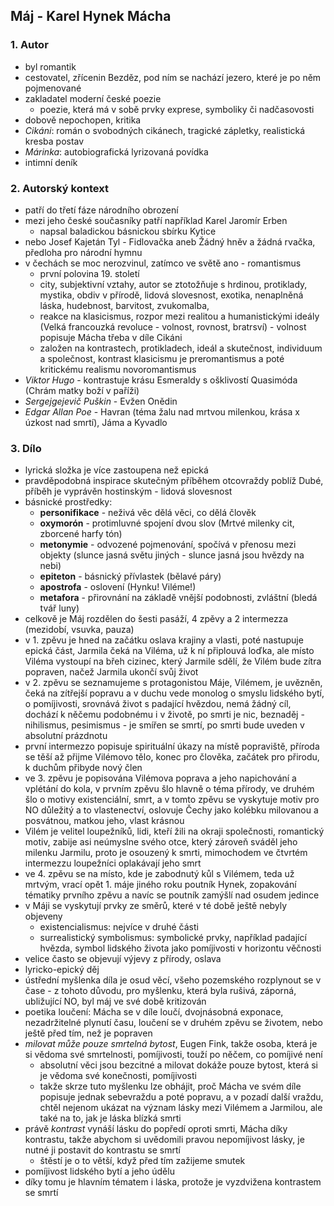 ## Máj - Karel Hynek Mácha

### 1. Autor

- byl romantik
- cestovatel, zřícenin Bezděz, pod ním se nachází jezero, které je po něm pojmenované
- zakladatel moderní české poezie
	- poezie, která má v sobě prvky exprese, symboliky či nadčasovosti
- dobově nepochopen, kritika
- *Cikáni*: román o svobodných cikánech, tragické zápletky, realistická kresba postav
- *Márinka*: autobiografická lyrizovaná povídka
- intimní deník

### 2. Autorský kontext

- patří do třetí fáze národního obrození
- mezi jeho české současníky patří například Karel Jaromír Erben
	- napsal baladickou básnickou sbírku Kytice
- nebo Josef Kajetán Tyl - Fidlovačka aneb Žádný hněv a žádná rvačka, předloha pro národní hymnu
- v čechách se moc nerozvinul, zatímco ve světě ano - romantismus
	- první polovina 19. století
	- city, subjektivní vztahy, autor se ztotožňuje s hrdinou, protiklady, mystika, obdiv v přírodě, lidová slovesnost, exotika, nenaplněná láska, hudebnost, barvitost, zvukomalba, 
	- reakce na klasicismus, rozpor mezi realitou a humanistickými ideály (Velká francouzká revoluce - volnost, rovnost, bratrsví) - volnost popisuje Mácha třeba v díle Cikáni
	- založen na kontrastech, protikladech, ideál a skutečnost, individuum a společnost, kontrast klasicismu je preromantismus a poté kritickému realismu novoromantismus
- *Viktor Hugo* - kontrastuje krásu Esmeraldy s ošklivostí Quasimóda (Chrám matky boží v paříži)
- *Sergejgejevič Puškin* - Evžen Onědin
- *Edgar Allan Poe* - Havran (téma žalu nad mrtvou milenkou, krása x úzkost nad smrtí), Jáma a Kyvadlo

### 3. Dílo

- lyrická složka je více zastoupena než epická
- pravděpodobná inspirace skutečným příběhem otcovraždy poblíž Dubé, příběh je vyprávěn hostinským - lidová slovesnost
- básnické prostředky:
	- **personifikace** - neživá věc dělá věci, co dělá člověk
	- **oxymorón** - protimluvné spojení dvou slov (Mrtvé milenky cit, zborcené harfy tón)
	- **metonymie** - odvozené pojmenování, spočívá v přenosu mezi objekty (slunce jasná světu jiných - slunce jasná jsou hvězdy na nebi)
	- **epiteton** - básnický přívlastek (bělavé páry)
	- **apostrofa** - oslovení (Hynku! Viléme!)
	- **metafora** - přirovnání na základě vnější podobnosti, zvláštní (bledá tvář luny)
- celkově je Máj rozdělen do šesti pasáží, 4 zpěvy a 2 intermezza (mezidobí, vsuvka, pauza)
- v 1. zpěvu je hned na začátku oslava krajiny a vlasti, poté nastupuje epická část, Jarmila čeká na Viléma, už k ní připlouvá loďka, ale místo Viléma vystoupí na břeh cizinec, který Jarmile sdělí, že Vilém bude zítra popraven, načež Jarmila ukončí svůj život
- v 2. zpěvu se seznamujeme s protagonistou Máje, Vilémem, je uvězněn, čeká na zítřejší popravu a v duchu vede monolog o smyslu lidského bytí, o pomíjivosti, srovnává život s padající hvězdou, nemá žádný cíl, dochází k něčemu podobnému i v životě, po smrti je nic, beznaděj - nihilismus, pesimismus - je smířen se smrtí, po smrti bude uveden v absolutní prázdnotu
- první intermezzo popisuje spirituální úkazy na místě popraviště, příroda se těší až přijme Vilémovo tělo, konec pro člověka, začátek pro přirodu, k duchům přibyde nový člen
- ve 3. zpěvu je popisována Vilémova poprava a jeho napichování a vplétání do kola, v prvním zpěvu šlo hlavně o téma přírody, ve druhém šlo o motivy existenciální, smrt, a v tomto zpěvu se vyskytuje motiv pro NO důležitý a to vlastenectví, oslovuje Čechy jako kolébku milovanou a posvátnou, matkou jeho, vlast krásnou
- Vilém je velitel loupežníků, lidi, kteří žili na okraji společnosti, romantický motiv, zabije asi neúmyslne svého otce, který zároveň sváděl jeho milenku Jarmilu, proto je osouzený k smrti, mimochodem ve čtvrtém intermezzu loupežníci oplakávají jeho smrt
- ve 4. zpěvu se na místo, kde je zabodnutý kůl s Vilémem, teda už mrtvým, vrací opět 1. máje jiného roku poutník Hynek, zopakování tématiky prvního zpěvu a navíc se poutník zamýšlí nad osudem jedince 
- v Máji se vyskytují prvky ze směrů, které v té době ještě nebyly objeveny
	- existencialismus: nejvíce v druhé části
	- surrealistický symbolismus: symbolické prvky, například padající hvězda, symbol lidského života jako pomíjivosti v horizontu věčnosti
- velice často se objevují výjevy z přírody, oslava
- lyricko-epický děj
- ústřední myšlenka díla je osud věcí, všeho pozemského rozplynout se v čase
		- z tohoto důvodu, pro myšlenku, která byla rušivá, záporná, ubližující NO, byl máj ve své době kritizován
- poetika loučení: Mácha se v díle loučí, dvojnásobná exponace, nezadržitelné plynutí času, loučení se v druhém zpěvu se životem, nebo ještě před tím, než je popraven
- *milovat může pouze smrtelná bytost*, Eugen Fink, takže osoba, která je si vědoma své smrtelnosti, pomíjivosti, touží po něčem, co pomíjivé není
	- absolutní věci jsou bezcitné a milovat dokáže pouze bytost, která si je vědoma své konečnosti, pomíjivosti
	- takže skrze tuto myšlenku lze obhájit, proč Mácha ve svém díle popisuje jednak sebevraždu a poté popravu, a v pozadí další vraždu, chtěl nejenom ukázat na význam lásky mezi Vilémem a Jarmilou, ale také na to, jak je láska blízká smrti
- právě *kontrast* vynáší lásku do popředí oproti smrti, Mácha díky kontrastu, takže abychom si uvědomili pravou nepomíjivost lásky, je nutné ji postavit do kontrastu se smrtí
	- štěstí je o to větší, když před tím zažijeme smutek
- pomíjivost lidského bytí a jeho údělu
- díky tomu je hlavním tématem i láska, protože je vyzdvižena kontrastem se smrtí
